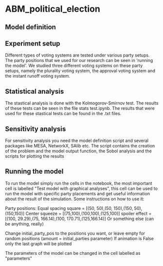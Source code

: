 # ABM_political_election

## Model definition

## Experiment setup
Different types of voting systems are tested under various party setups. The party positions that we used for our research can be seen in 'running the model'. We studied three different voting systems on these party setups, namely the plurality voting system, the approval voting system and the instant runoff voting system.

## Statistical analysis
The stastical analysis is done with the Kolmogorov-Smirnov test. The results of these tests can be seen in the file stats test.ipynb. The results that were used for these stastical tests can be found in the .txt files.

## Sensitivity analysis

For sensitivity analysis you need the model definition script and several packages like MESA, NetworkX, SAlib etc. The script contains the creation of the problem and the model output function, the Sobol analysis and the scripts for plotting the results

## Running the model
To run the model simply run the cells in the notebook, the most important cell is labelled "Test model with graphical analyses", this cell can be used to run the model with specific party placements and get useful information about the result of the simulation. Some instructions on how to use it:

Party positions:
Equal spacing square = [(50, 50),(50, 150),(150, 50),(150,150)]
Center squeeze = [(75,100),(100,100),(125,100)]
spoiler effect = [(100, 29.29),(75, 166.14),(100, 170.71),(125,166.14)]
Or something else (can be anything, really)

Change initial_party_pos to the positions you want, or leave empty for random positions (amount = initial_parties parameter)
If animation is False only the last graph will be plotted

The parameters of the model can be changed in the cell labelled as "parameters"
